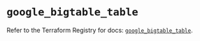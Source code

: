 # `google_bigtable_table`

Refer to the Terraform Registry for docs: [`google_bigtable_table`](https://registry.terraform.io/providers/hashicorp/google/6.11.0/docs/resources/bigtable_table).
